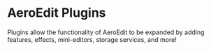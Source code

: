 # AeroEdit Plugins
Plugins allow the functionality of AeroEdit to be expanded by adding features, effects, mini-editors, storage services, and more!

